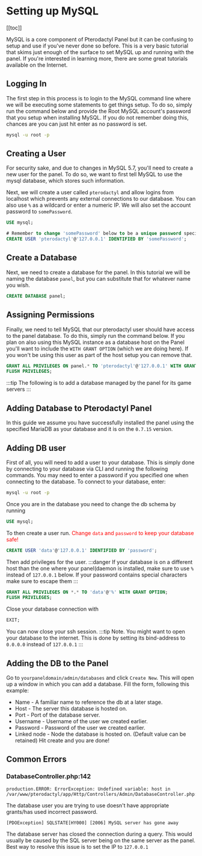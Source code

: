# Setting up MySQL
[[toc]]

MySQL is a core component of Pterodactyl Panel but it can be confusing to setup and use if you've never done so before.
This is a very basic tutorial that skims just enough of the surface to set MySQL up and running with the panel.
If you're interested in learning more, there are some great tutorials available on the Internet.

## Logging In
The first step in this process is to login to the MySQL command line where we will be executing some statements to get
things setup. To do so, simply run the command below and provide the Root MySQL account's password that you setup when
installing MySQL. If you do not remember doing this, chances are you can just hit enter as no password is set.

``` bash
mysql -u root -p
```

## Creating a User
For security sake, and due to changes in MySQL 5.7, you'll need to create a new user for the panel. To do so, we want
to first tell MySQL to use the mysql database, which stores such information.

Next, we will create a user called `pterodactyl` and allow logins from localhost which prevents any external connections
to our database. You can also use `%` as a wildcard or enter a numeric IP. We will also set the account password
to `somePassword`.

``` sql
USE mysql;

# Remember to change 'somePassword' below to be a unique password specific to this account.
CREATE USER 'pterodactyl'@'127.0.0.1' IDENTIFIED BY 'somePassword';
```

## Create a Database
Next, we need to create a database for the panel. In this tutorial we will be naming the database `panel`, but you can
substitute that for whatever name you wish.

``` sql
CREATE DATABASE panel;
```

## Assigning Permissions
Finally, we need to tell MySQL that our pterodactyl user should have access to the panel database. To do this, simply
run the command below. If you plan on also using this MySQL instance as a database host on the Panel you'll want to
include the `WITH GRANT OPTION` (which we are doing here). If you won't be using this user as part of the host setup
you can remove that.

``` sql
GRANT ALL PRIVILEGES ON panel.* TO 'pterodactyl'@'127.0.0.1' WITH GRANT OPTION;
FLUSH PRIVILEGES;
```
:::tip
The following is to add a database managed by the panel for its game servers
:::
## Adding Database to Pterodactyl Panel
In this guide we assume you have successfully installed the panel using the specified MariaDB as your database and it is on the `0.7.15` version.
## Adding DB user
First of all, you will need to add a user to your database. This is simply done by connecting to your database via CLI and running the following commands. You may need to enter a password if you specified one when connecting to the database. To connect to your database, enter:
```bash
mysql -u root -p
```
Once you are in the database you need to change the db schema by running
```sql
USE mysql;
```
To then create a user run.<span style="color:red"> Change `data` and `password` to keep your database safe! </span>
```sql
CREATE USER 'data'@'127.0.0.1' IDENTIFIED BY 'password';
```
Then add privileges for the user.
:::danger
If your database is on a different host than the one where your panel(daemon is installed, make sure to use `%` instead of `127.0.0.1` below. If your password contains special characters make sure to escape them
:::
```sql
GRANT ALL PRIVILEGES ON *.* TO 'data'@'%' WITH GRANT OPTION;
FLUSH PRIVILEGES;
```
Close your database connection with
```sql
EXIT;
```
You can now close your ssh session.
:::tip
Note. You might want to open your database to the internet. This is done by setting its bind-address to `0.0.0.0` instead of `127.0.0.1`
:::
## Adding the DB to the Panel
Go to `yourpaneldomain/admin/databases` and click `Create New`. This will open up a window in which you can add a database.
Fill the form, following this example:
- Name - A familiar name to reference the db at a later stage.
- Host - The server this database is hosted on.
- Port - Port of the database server.
- Username - Username of the user we created earlier.
- Password - Password of the user we created earlier.
- Linked node - Node the database is hosted on. (Default value can be retained)
Hit create and you are done!
## Common Errors
### DatabaseController.php:142
```
production.ERROR: ErrorException: Undefined variable: host in /var/www/pterodactyl/app/Http/Controllers/Admin/DatabaseController.php:142
```
The database user you are trying to use doesn't have appropriate grants/has used incorrect password.<br/>
```
[PDOException] SQLSTATE[HY000] [2006] MySQL server has gone away
```
The database server has closed the connection during a query. This would usually be caused by the SQL server being on the same server as the panel. Best way to resolve this issue is to set the IP to `127.0.0.1`
